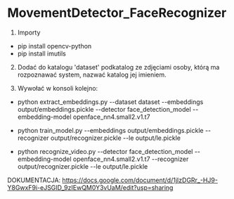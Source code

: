 # MovementDetector_FaceRecognizer

1. Importy
- pip install opencv-python
- pip install imutils

2. Dodać do katalogu 'dataset' podkatalog ze zdjęciami osoby, którą ma rozpoznawać system, nazwać katalog jej imieniem.

3. Wywołać w konsoli kolejno:

- python extract_embeddings.py --dataset dataset --embeddings output/embeddings.pickle --detector face_detection_model --embedding-model openface_nn4.small2.v1.t7

- python train_model.py --embeddings output/embeddings.pickle --recognizer output/recognizer.pickle --le output/le.pickle

- python recognize_video.py --detector face_detection_model --embedding-model openface_nn4.small2.v1.t7 --recognizer output/recognizer.pickle --le output/le.pickle

DOKUMENTACJA: https://docs.google.com/document/d/1jIzDGRr_-HJ9-Y8GwxF9i-eJSGID_9zIEwQM0Y3vUaM/edit?usp=sharing
